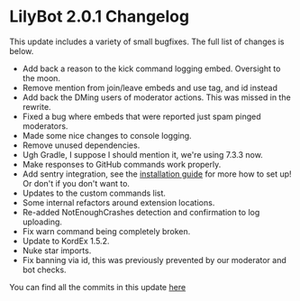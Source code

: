 # LilyBot 2.0.1 Changelog

This update includes a variety of small bugfixes. The full list of changes is below.

* Add back a reason to the kick command logging embed. Oversight to the moon.
* Remove mention from join/leave embeds and use tag, and id instead
* Add back the DMing users of moderator actions. This was missed in the rewrite.
* Fixed a bug where embeds that were reported just spam pinged moderators.
* Made some nice changes to console logging.
* Remove unused dependencies.
* Ugh Gradle, I suppose I should mention it, we're using 7.3.3 now.
* Make responses to GitHub commands work properly.
* Add sentry integration, see the [installation guide](https://github.com/IrisShaders/LilyBot/blob/main/docs/installation-guide.md) for more how to set up! Or don't if you don't want to.
* Updates to the custom commands list.
* Some internal refactors around extension locations.
* Re-added NotEnoughCrashes detection and confirmation to log uploading.
* Fix warn command being completely broken.
* Update to KordEx 1.5.2.
* Nuke star imports.
* Fix banning via id, this was previously prevented by our moderator and bot checks.

You can find all the commits in this update [here](https://github.com/IrisShaders/LilyBot/compare/v2.0...v2.0.1)
